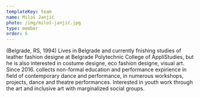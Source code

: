 ```yaml
---
templateKey: team
name: Miloš Janjić
photo: /img/miloš-janjić.jpg
type: member
order: 5
---
```

(Belgrade, RS, 1994)
Lives in Belgrade and currently fnishing studies of leather fashion designe at Belgrade Polytechnic College of AppliStudies, but he is also interested in costume designe, eco fashion designe, visual art.
Since 2016. collects non-formal education and performance expirience in field of contemporary dance and performance, in numerous workshops, projects, dance and theatre performances.
Interested in youth work through the art and inclusive art with marginalized social groups.
